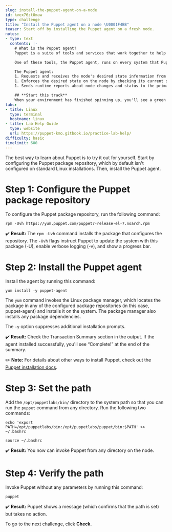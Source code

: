 ```yaml
---
slug: install-the-puppet-agent-on-a-node
id: kvex76zt0maw
type: challenge
title: "Install the Puppet agent on a node \U0001F4BB"
teaser: Start off by installing the Puppet agent on a fresh node.
notes:
- type: text
  contents: |-
    # What is the Puppet agent?
    Puppet is a suite of tools and services that work together to help you manage and coordinate the systems in your infrastructure.

    One of these tools, the Puppet agent, runs on every system that Puppet manages, acting as a maintenance crew that travels between the system where it's installed (the node) and the primary Puppet server.

    The Puppet agent:
    1. Requests and receives the node's desired state information from the primary server.
    1. Enforces the desired state on the node by checking its current state and making changes as needed.
    1. Sends runtime reports about node changes and status to the primary server.

    ## **Start this track**
    When your environment has finished spinning up, you'll see a green **Start** button at the bottom of the screen. Click it when you're ready to begin the track.
tabs:
- title: Linux
  type: terminal
  hostname: linux
- title: Lab Help Guide
  type: website
  url: https://puppet-kmo.gitbook.io/practice-lab-help/
difficulty: basic
timelimit: 600
---
```

The best way to learn about Puppet is to try it out for yourself. Start by configuring the Puppet package repository, which by default isn't configured on standard Linux installations. Then, install the Puppet agent.

# Step 1: Configure the Puppet package repository
To configure the Puppet package repository, run the following command:
```
rpm -Uvh https://yum.puppet.com/puppet7-release-el-7.noarch.rpm
```
✔️ **Result:** The `rpm -Uvh` command installs the package that configures the repository. The `-Uvh` flags instruct Puppet to update the system with this package (-U), enable verbose logging (-v), and show a progress bar.

# Step 2: Install the Puppet agent

Install the agent by running this command:
```
yum install -y puppet-agent
```

The `yum` command invokes the Linux package manager, which locates the package in any of the configured package repositories (in this case, puppet-agent) and installs it on the system. The package manager also installs any package dependencies.

The `-y` option suppresses additional installation prompts.


✔️ **Result:** Check the Transaction Summary section in the output. If the agent installed successfully, you'll see “Complete!” at the end of the summary.

✏️ **Note:** For details about other ways to install Puppet, check out the [Puppet installation docs](https://puppet.com/docs/pe/latest/installing.html).

# Step 3: Set the path

Add the `/opt/puppetlabs/bin/` directory to the system path so that you can run the `puppet` command from any directory. Run the following two commands:

```
echo 'export PATH=/opt/puppetlabs/bin:/opt/puppetlabs/puppet/bin:$PATH' >> ~/.bashrc
```
```
source ~/.bashrc
```

✔️ **Result:** You now can invoke Puppet from any directory on the node.

# Step 4: Verify the path

Invoke Puppet without any parameters by running this command:

```
puppet
```

✔️ **Result:** Puppet shows a message (which confirms that the path is set) but takes no action.

To go to the next challenge, click **Check**.
